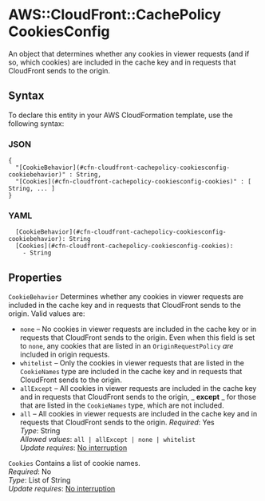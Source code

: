 # AWS::CloudFront::CachePolicy CookiesConfig<a name="aws-properties-cloudfront-cachepolicy-cookiesconfig"></a>

An object that determines whether any cookies in viewer requests \(and if so, which cookies\) are included in the cache key and in requests that CloudFront sends to the origin\.

## Syntax<a name="aws-properties-cloudfront-cachepolicy-cookiesconfig-syntax"></a>

To declare this entity in your AWS CloudFormation template, use the following syntax:

### JSON<a name="aws-properties-cloudfront-cachepolicy-cookiesconfig-syntax.json"></a>

```
{
  "[CookieBehavior](#cfn-cloudfront-cachepolicy-cookiesconfig-cookiebehavior)" : String,
  "[Cookies](#cfn-cloudfront-cachepolicy-cookiesconfig-cookies)" : [ String, ... ]
}
```

### YAML<a name="aws-properties-cloudfront-cachepolicy-cookiesconfig-syntax.yaml"></a>

```
  [CookieBehavior](#cfn-cloudfront-cachepolicy-cookiesconfig-cookiebehavior): String
  [Cookies](#cfn-cloudfront-cachepolicy-cookiesconfig-cookies):
    - String
```

## Properties<a name="aws-properties-cloudfront-cachepolicy-cookiesconfig-properties"></a>

`CookieBehavior` <a name="cfn-cloudfront-cachepolicy-cookiesconfig-cookiebehavior"></a>
Determines whether any cookies in viewer requests are included in the cache key and in requests that CloudFront sends to the origin\. Valid values are:

- `none` – No cookies in viewer requests are included in the cache key or in requests that CloudFront sends to the origin\. Even when this field is set to `none`, any cookies that are listed in an `OriginRequestPolicy` _are_ included in origin requests\.
- `whitelist` – Only the cookies in viewer requests that are listed in the `CookieNames` type are included in the cache key and in requests that CloudFront sends to the origin\.
- `allExcept` – All cookies in viewer requests are included in the cache key and in requests that CloudFront sends to the origin, _ **except** _ for those that are listed in the `CookieNames` type, which are not included\.
- `all` – All cookies in viewer requests are included in the cache key and in requests that CloudFront sends to the origin\.
  _Required_: Yes  
  _Type_: String  
  _Allowed values_: `all | allExcept | none | whitelist`  
  _Update requires_: [No interruption](https://docs.aws.amazon.com/AWSCloudFormation/latest/UserGuide/using-cfn-updating-stacks-update-behaviors.html#update-no-interrupt)

`Cookies` <a name="cfn-cloudfront-cachepolicy-cookiesconfig-cookies"></a>
Contains a list of cookie names\.  
_Required_: No  
_Type_: List of String  
_Update requires_: [No interruption](https://docs.aws.amazon.com/AWSCloudFormation/latest/UserGuide/using-cfn-updating-stacks-update-behaviors.html#update-no-interrupt)
